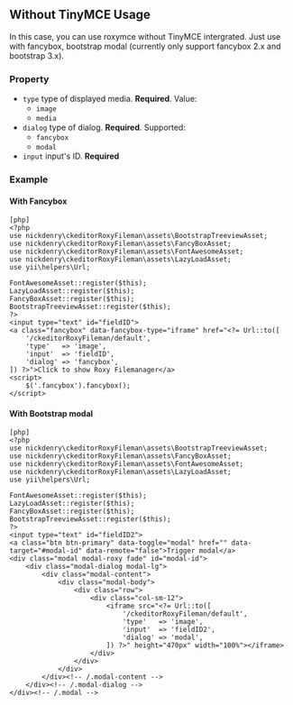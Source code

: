 Without  TinyMCE Usage
---
In this case, you can use roxymce without TinyMCE intergrated. Just use with fancybox, bootstrap modal (currently only support fancybox 2.x and bootstrap 3.x).
### Property
* `type` type of displayed media. **Required**. Value:
  * `image`
  * `media`
* `dialog` type of dialog. **Required**. Supported:
  * `fancybox`
  * `modal`
* `input` input's ID. **Required**

### Example

#### With Fancybox
~~~
[php]
<?php
use nickdenry\ckeditorRoxyFileman\assets\BootstrapTreeviewAsset;
use nickdenry\ckeditorRoxyFileman\assets\FancyBoxAsset;
use nickdenry\ckeditorRoxyFileman\assets\FontAwesomeAsset;
use nickdenry\ckeditorRoxyFileman\assets\LazyLoadAsset;
use yii\helpers\Url;

FontAwesomeAsset::register($this);
LazyLoadAsset::register($this);
FancyBoxAsset::register($this);
BootstrapTreeviewAsset::register($this);
?>
<input type="text" id="fieldID">
<a class="fancybox" data-fancybox-type="iframe" href="<?= Url::to([
	'/ckeditorRoxyFileman/default',
	'type'   => 'image',
	'input'  => 'fieldID',
	'dialog' => 'fancybox',
]) ?>">Click to show Roxy Filemanager</a>
<script>
	$('.fancybox').fancybox();
</script>
~~~

#### With Bootstrap modal
~~~
[php]
<?php
use nickdenry\ckeditorRoxyFileman\assets\BootstrapTreeviewAsset;
use nickdenry\ckeditorRoxyFileman\assets\FancyBoxAsset;
use nickdenry\ckeditorRoxyFileman\assets\FontAwesomeAsset;
use nickdenry\ckeditorRoxyFileman\assets\LazyLoadAsset;
use yii\helpers\Url;

FontAwesomeAsset::register($this);
LazyLoadAsset::register($this);
FancyBoxAsset::register($this);
BootstrapTreeviewAsset::register($this);
?>
<input type="text" id="fieldID2">
<a class="btn btn-primary" data-toggle="modal" href="" data-target="#modal-id" data-remote="false">Trigger modal</a>
<div class="modal modal-roxy fade" id="modal-id">
	<div class="modal-dialog modal-lg">
		<div class="modal-content">
			<div class="modal-body">
				<div class="row">
					<div class="col-sm-12">
						<iframe src="<?= Url::to([
							'/ckeditorRoxyFileman/default',
							'type'   => 'image',
							'input'  => 'fieldID2',
							'dialog' => 'modal',
						]) ?>" height="470px" width="100%"></iframe>
					</div>
				</div>
			</div>
		</div><!-- /.modal-content -->
	</div><!-- /.modal-dialog -->
</div><!-- /.modal -->
~~~
